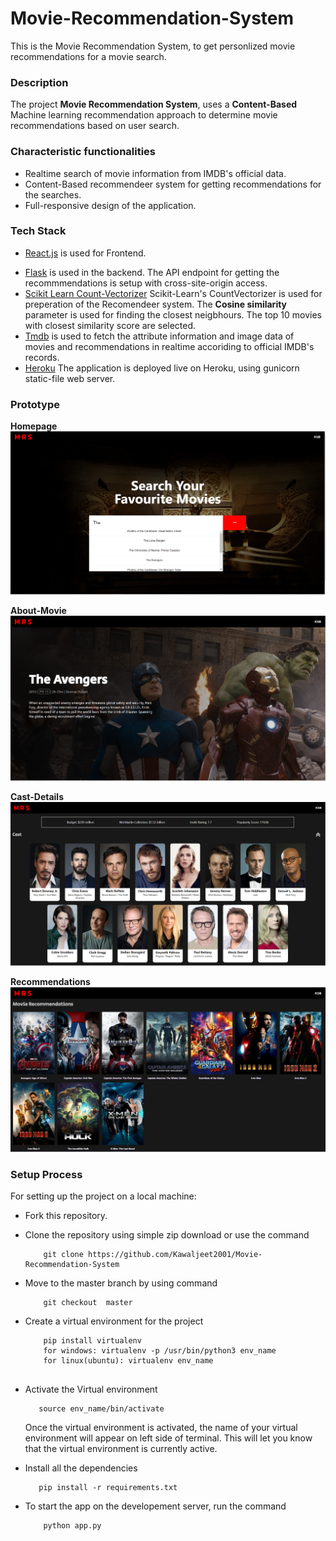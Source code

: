 # Movie-Recommendation-System
This is the Movie Recommendation System, to get personlized movie recommendations for a movie search.

<!-- # Realtime Twitter Sentiment Analysis Dashboard
Twitter Analytics Dashboard -->

### Description 

The project **Movie Recommendation System**, uses a **Content-Based** Machine learning recommendation approach to determine movie recommendations based on user search.

### Characteristic functionalities

* Realtime search of movie information from IMDB's official data.
* Content-Based recommendeer system for getting recommendations for the searches.
* Full-responsive design of the application.
<!-- * Options to choose custom input attributes like range of dates, maximum number of tweets to be fetched, etc.
* Dashboard presenting a complete twitter-performance-chart for the respective Username or keyword.
* Analysis of user engagement on the Twitter, based on different languages used, number of retweets and distribution of tweets over weekdays. -->

### Tech Stack 

* [React.js](https://github.com/facebook/react "React.js + Hooks") is used for Frontend.
<!-- * **Training the Sentiment Model**: -->
* [Flask](https://github.com/pallets/flask "Flask") is used in the backend. The API endpoint for getting the recommmendations is setup with cross-site-origin access.
* [Scikit Learn Count-Vectorizer](https://github.com/scikit-learn/scikit-learn "Scikit-Learn") Scikit-Learn's CountVectorizer is used for preperation of the Recomendeer system. The **Cosine similarity** parameter is used for finding the closest neigbhours. The top 10 movies with closest similarity score are selected.
* [Tmdb](https://github.com/gajus/tmdb "Tmbd -API") is used to fetch the attribute information and image data of movies and recommendations in realtime accoriding to official IMDB's records.
* [Heroku](https://github.com/heroku/heroku-buildpack-python "Heroku") The application is deployed live on Heroku, using gunicorn static-file web server.
<!-- * [Gensim](https://github.com/RaRe-Technologies/gensim "Gensim") provides fast utilites for training NLP models and vector embeddings. 
    * Word2Vec model from gensim was used for vector embeddings.
* [Pickle](https://github.com/python/cpython/blob/master/Lib/pickle.py "Pickle") was used for serializing trained models and using them for prediction and production. The trained models were pickled and dumped in the directory for further use. -->
<!-- 
* **Dashboard for Twitter Analysis**:
    * [Flask](https://github.com/pallets/flask "Flask") is used as backend for Dashboard.
    * [Dash](https://github.com/plotly/dash "Dash"), an HTML, CSS wrapper is used for laying out the UI for the Dashboard. Dash was predominantly used for setting up the Frontend of the Dashboard.
    * [Plotly](https://github.com/plotly "Plotly") is used for all charts, plots and graphical visualizations on the dashboard.

* **Determining the accuracy of the Sentiment Analysis Model**:
    For determining the accuracy, a dataset was choosen and its polarity was determined using pretrained Supervised ML model Vader Sentiment Analyser and then the F1 score was calculated using both the labelled data and the predicted data.
    * The accuracy of the model stands at: ```0.752 or 75.2%``` -->
### Prototype

**Homepage**
![Homepage](4.png)

**About-Movie**
![Homepage](1.png)

**Cast-Details**
![Homepage](2.png)

**Recommendations**
![Homepage](3.png)
<!-- **Using a Twitter-Username for Analysing data** -->
<!-- 
![dash](https://user-images.githubusercontent.com/56076028/106376026-4869f280-63b7-11eb-87fb-e1e3a6a4b817.jpeg)

![username](https://user-images.githubusercontent.com/56076028/106364418-dc56a280-6354-11eb-8bba-ee15e7cf6e31.jpeg)

![username1](https://user-images.githubusercontent.com/56076028/106364442-04460600-6355-11eb-9ce7-36540006fda4.jpeg)

![username2](https://user-images.githubusercontent.com/56076028/106364448-1758d600-6355-11eb-83d2-835529be9c72.jpeg) -->

<!-- 
**Using a Keyword for Analysing data**

![keyword](https://user-images.githubusercontent.com/56076028/106364458-29d30f80-6355-11eb-8d67-1ab1cc0faaf1.jpeg)

![keyword1](https://user-images.githubusercontent.com/56076028/106364473-3ce5df80-6355-11eb-8815-93a342eab3aa.jpeg)


### Thought behind the Project

The project has several use cases in the industry ranging from, Analysing the sentiment of Users on Twitter for a particular product or service, to managing and proctoring the twitter engagement for tweets related a particular topic. The dashboard can act as a perfect tool for analysing market performance and further deciding the future of the service or product offered. -->

### Setup Process

For setting up the project on a local machine:

* Fork this repository.
* Clone the repository using simple zip download or use the command
    ```
        git clone https://github.com/Kawaljeet2001/Movie-Recommendation-System
    ```
* Move to the master branch by using command
    ```
        git checkout  master
    ```
* Create a virtual environment for the project
    ```
        pip install virtualenv
        for windows: virtualenv -p /usr/bin/python3 env_name
        for linux(ubuntu): virtualenv env_name
        
    ```
* Activate the Virtual environment
    ```
       source env_name/bin/activate
    ```
    Once the virtual environment is activated, the name of your virtual environment will appear on left side of terminal. This will let you know that the virtual environment is currently active. 

* Install all the dependencies
    ```
       pip install -r requirements.txt
    ```

* To start the app on the developement server, run the command
    ```
        python app.py
    ```

<!-- 
**Above Steps are sufficient for running the dashboard and analyzing realtime twitter data sentiment performance. But, for running the preprocessing and training model files, nltk data has to be downloaded to access the utilities. For that use the command:** -->
<!-- 
    ```
        nltk.download()
    ``` -->

